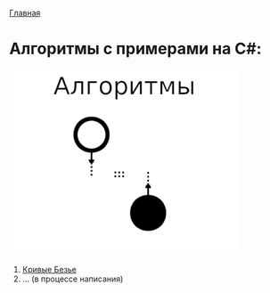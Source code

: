 [Главная](../../../)

# Алгоритмы с примерами на C#:
![Статьи про Алгоритмы на C#](img/algorithms_logo_csharp_ds.png)
1. [Кривые Безье](articles/0001-Bezier-curves/README.md)
2. ... (в процессе написания)
